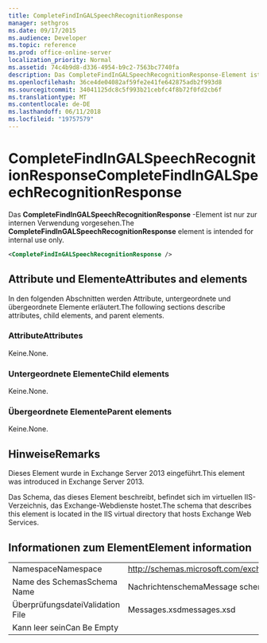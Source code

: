```yaml
---
title: CompleteFindInGALSpeechRecognitionResponse
manager: sethgros
ms.date: 09/17/2015
ms.audience: Developer
ms.topic: reference
ms.prod: office-online-server
localization_priority: Normal
ms.assetid: 74c4b9d8-d336-4954-b9c2-7563bc7740fa
description: Das CompleteFindInGALSpeechRecognitionResponse-Element ist nur zur internen Verwendung vorgesehen.
ms.openlocfilehash: 36ce4de04082af59fe2e41fe642875adb2f993d8
ms.sourcegitcommit: 34041125dc8c5f993b21cebfc4f8b72f0fd2cb6f
ms.translationtype: MT
ms.contentlocale: de-DE
ms.lasthandoff: 06/11/2018
ms.locfileid: "19757579"
---
```

# <a name="completefindingalspeechrecognitionresponse"></a><span data-ttu-id="da062-103">CompleteFindInGALSpeechRecognitionResponse</span><span class="sxs-lookup"><span data-stu-id="da062-103">CompleteFindInGALSpeechRecognitionResponse</span></span>

<span data-ttu-id="da062-104">Das **CompleteFindInGALSpeechRecognitionResponse** -Element ist nur zur internen Verwendung vorgesehen.</span><span class="sxs-lookup"><span data-stu-id="da062-104">The **CompleteFindInGALSpeechRecognitionResponse** element is intended for internal use only.</span></span> 
  
```XML
<CompleteFindInGALSpeechRecognitionResponse />
```

## <a name="attributes-and-elements"></a><span data-ttu-id="da062-105">Attribute und Elemente</span><span class="sxs-lookup"><span data-stu-id="da062-105">Attributes and elements</span></span>

<span data-ttu-id="da062-106">In den folgenden Abschnitten werden Attribute, untergeordnete und übergeordnete Elemente erläutert.</span><span class="sxs-lookup"><span data-stu-id="da062-106">The following sections describe attributes, child elements, and parent elements.</span></span>
  
### <a name="attributes"></a><span data-ttu-id="da062-107">Attribute</span><span class="sxs-lookup"><span data-stu-id="da062-107">Attributes</span></span>

<span data-ttu-id="da062-108">Keine.</span><span class="sxs-lookup"><span data-stu-id="da062-108">None.</span></span>
  
### <a name="child-elements"></a><span data-ttu-id="da062-109">Untergeordnete Elemente</span><span class="sxs-lookup"><span data-stu-id="da062-109">Child elements</span></span>

<span data-ttu-id="da062-110">Keine.</span><span class="sxs-lookup"><span data-stu-id="da062-110">None.</span></span>
  
### <a name="parent-elements"></a><span data-ttu-id="da062-111">Übergeordnete Elemente</span><span class="sxs-lookup"><span data-stu-id="da062-111">Parent elements</span></span>

<span data-ttu-id="da062-112">Keine.</span><span class="sxs-lookup"><span data-stu-id="da062-112">None.</span></span>
  
## <a name="remarks"></a><span data-ttu-id="da062-113">Hinweise</span><span class="sxs-lookup"><span data-stu-id="da062-113">Remarks</span></span>

<span data-ttu-id="da062-114">Dieses Element wurde in Exchange Server 2013 eingeführt.</span><span class="sxs-lookup"><span data-stu-id="da062-114">This element was introduced in Exchange Server 2013.</span></span>
  
<span data-ttu-id="da062-115">Das Schema, das dieses Element beschreibt, befindet sich im virtuellen IIS-Verzeichnis, das Exchange-Webdienste hostet.</span><span class="sxs-lookup"><span data-stu-id="da062-115">The schema that describes this element is located in the IIS virtual directory that hosts Exchange Web Services.</span></span>
  
## <a name="element-information"></a><span data-ttu-id="da062-116">Informationen zum Element</span><span class="sxs-lookup"><span data-stu-id="da062-116">Element information</span></span>

|||
|:-----|:-----|
|<span data-ttu-id="da062-117">Namespace</span><span class="sxs-lookup"><span data-stu-id="da062-117">Namespace</span></span>  <br/> |http://schemas.microsoft.com/exchange/services/2006/messages  <br/> |
|<span data-ttu-id="da062-118">Name des Schemas</span><span class="sxs-lookup"><span data-stu-id="da062-118">Schema Name</span></span>  <br/> |<span data-ttu-id="da062-119">Nachrichtenschema</span><span class="sxs-lookup"><span data-stu-id="da062-119">Message schema</span></span>  <br/> |
|<span data-ttu-id="da062-120">Überprüfungsdatei</span><span class="sxs-lookup"><span data-stu-id="da062-120">Validation File</span></span>  <br/> |<span data-ttu-id="da062-121">Messages.xsd</span><span class="sxs-lookup"><span data-stu-id="da062-121">messages.xsd</span></span>  <br/> |
|<span data-ttu-id="da062-122">Kann leer sein</span><span class="sxs-lookup"><span data-stu-id="da062-122">Can Be Empty</span></span>  <br/> ||
   


